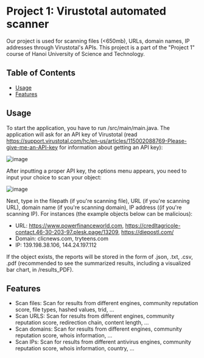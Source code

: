 # Project 1: Virustotal automated scanner

Our project is used for scanning files (<650mb), URLs, domain names, IP addresses through Virustotal's APIs. This project is a part of the "Project 1" course of Hanoi University of Science and Technology.

## Table of Contents

- [Usage](#usage)
- [Features](#features)

## Usage

To start the application, you have to run /src/main/main.java. The application will ask for an API key of Virustotal (read https://support.virustotal.com/hc/en-us/articles/115002088769-Please-give-me-an-API-key for information about getting an API key):

![image](https://github.com/ndmch3w/Project1Test1/assets/130122471/3472c632-dce6-4f03-8b18-4736e8fcc964)

After inputting a proper API key, the options menu appears, you need to input your choice to scan your object:

![image](https://github.com/ndmch3w/Project1Test1/assets/130122471/69ac37c6-6d34-46ab-9bfd-37487d29b097)

Next, type in the filepath (if you're scanning file), URL (if you're scanning URL), domain name (if you're scanning domain), IP address ((if you're scanning IP).
For instances (the example objects below can be malicious):
 + URL: https://www.powerfinanceworld.com, https://credltagricole-contact.46-30-203-97.plesk.page/13209, https://diepostl.com/
 + Domain: clicnews.com, tryteens.com
 + IP: 139.198.38.106, 144.24.197.112

If the object exists, the reports will be stored in the form of .json, .txt, .csv, .pdf (recommended to see the summarized results, including a visualized bar chart, in /results_PDF).


## Features

- Scan files: Scan for results from different engines, community reputation score, file types, hashed values, trid, ...
- Scan URLS: Scan for results from different engines, community reputation score, redirection chain, content length, ...
- Scan domains: Scan for results from different engines, community reputation score, whois information, ...
- Scan IPs: Scan for results from different antivirus engines, community reputation score, whois information, country, ...

